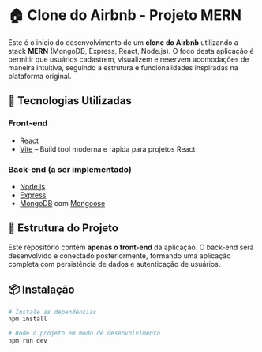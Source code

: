 # 🏠 Clone do Airbnb - Projeto MERN

Este é o início do desenvolvimento de um **clone do Airbnb** utilizando a stack **MERN** (MongoDB, Express, React, Node.js). O foco desta aplicação é permitir que usuários cadastrem, visualizem e reservem acomodações de maneira intuitiva, seguindo a estrutura e funcionalidades inspiradas na plataforma original.

## 🚀 Tecnologias Utilizadas

### Front-end
- [React](https://reactjs.org/)
- [Vite](https://vitejs.dev/) – Build tool moderna e rápida para projetos React

### Back-end (a ser implementado)
- [Node.js](https://nodejs.org/)
- [Express](https://expressjs.com/)
- [MongoDB](https://www.mongodb.com/) com [Mongoose](https://mongoosejs.com/)

## 📂 Estrutura do Projeto

Este repositório contém **apenas o front-end** da aplicação. O back-end será desenvolvido e conectado posteriormente, formando uma aplicação completa com persistência de dados e autenticação de usuários.

## 📦 Instalação

```bash
# Instale as dependências
npm install

# Rode o projeto em modo de desenvolvimento
npm run dev
